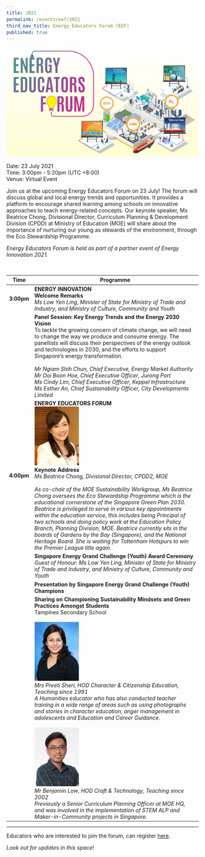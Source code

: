 ```yaml
---
title: 2021
permalink: /events/eef/2021
third_nav_title: Energy Educators Forum (EEF)
published: true
---
```

![EEF_2021](images/events/energy-educators-forum/EEF_2021_banner.jpg)

Date: 23 July 2021 <br/>
Time: 3:00pm - 5:20pm (UTC +8:00) <br/>
Venue: Virtual Event

Join us at the upcoming Energy Educators Forum on 23 July! The forum will discuss global and local energy trends and opportunities. It provides a platform to encourage shared learning among schools on innovative approaches to teach energy-related concepts. Our keynote speaker, Ms Beatrice Chong, Divisional Director, Curriculum Planning & Development Division (CPDD) at Ministry of Education (MOE) will share about the importance of nurturing our young as stewards of the environment, through the Eco Stewardship Programme. 
<p style = "font-size:100%;"><i> Energy Educators Forum is held as part of a partner event of Energy Innovation 2021.</i></p><br/>

|Time|Programme|
----------------------|---------------------|
**3:00pm**|**ENERGY INNOVATION** <br/> **Welcome Remarks**<br/> _Ms Low Yen Ling, Minister of State for Ministry of Trade and Industry, and Ministry of Culture, Community and Youth_
| |**Panel Session: Key Energy Trends and the Energy 2030 Vision** <br/> To tackle the growing concern of climate change, we will need to change the way we produce and consume energy. The panellists will discuss their perspectives of the energy outlook and technologies in 2030, and the efforts to support Singapore’s energy transformation.<br/><br/> _Mr Ngiam Shih Chun, Chief Executive, Energy Market Authority <br/> Mr Ooi Boon Hoe, Chief Executive Officer, Jurong Port <br/> Ms Cindy Lim, Chief Executive Officer, Keppel Infrastructure  <br/> Ms Esther An, Chief Sustainability Officer, City Developments Limited_|
**4:00pm**| **ENERGY EDUCATORS FORUM** <br/> <img alt="Beatrice Chong" src="/images/events/energy-educators-forum/EEF_2021_DCPDprofile.png" style="align:left; max-height: 154px; max-width:117px;"> <br/> **Keynote Address** <br/>_Ms Beatrice Chong, Divisional Director, CPDD2, MOE_ <br/><br/>  _As co-chair of the MOE Sustainability Workgroup, Ms Beatrice Chong oversees the Eco Stewardship Programme which is the educational cornerstone of the Singapore Green Plan 2030. Beatrice is privileged to serve in various key appointments within the education service, this includes being Principal of two schools and doing policy work at the Education Policy Branch, Planning Division, MOE. Beatrice currently sits in the boards of Gardens by the Bay (Singapore), and the National Heritage Board. She is waiting for Tottenham Hotspurs to win the Premier League title again._
| |**Singapore Energy Grand Challenge (Youth) Award Ceremony** <br/> _Guest of Honour: Ms Low Yen Ling, Minister of State for Ministry of Trade and Industry, and Ministry of Culture, Community and Youth_
| |**Presentation by Singapore Energy Grand Challenge (Youth) Champions**
| |**Sharing on Championing Sustainability Mindsets and Green Practices Amongst Students** <br/> Tampines Secondary School <br/> <br/> <img alt="Preeti" src="/images/events/energy-educators-forum/EEF_2021_Preeti.png" style="align:left; max-height: 154px; max-width:117px;"> <br/>_Mrs Preeti Sheri, HOD Character & Citizenship Education, Teaching since 1991 <br/> A Humanities educator who has also conducted teacher training in a wide range of areas such as using photographs and stories in character education, anger management in adolescents and Education and Career Guidance._ <br/><br/> <img alt="Benjamin" src="/images/events/energy-educators-forum/EEF_2021_Benjamin.png" style="align:left; max-height: 154px; max-width:117px;"> <br/> _Mr Benjamin Low, HOD Craft & Technology, Teaching since 2002 <br/> Previously a Senior Curriculum Planning Officer at MOE HQ, and was involved in the implementation of STEM ALP and Maker-in-Community projects in Singapore._ | 

---
Educators who are interested to join the forum, can register <a href="https://go.gov.sg/energy-educators-forum-2021" target="_blank">here</a>.

_Look out for updates in this space!_


